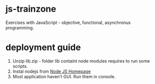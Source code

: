 # js-trainzone
Exercises with JavaScript - objective, functional, asynchronus programming.

# deployment guide
1) Unzip lib.zip - folder lib containt node modules requires to run some scripts.
2) Instal nodejs from [Node JS Homepage](https://nodejs.org/en/download/)
3) Most application haven't GUI. Run them in console.
